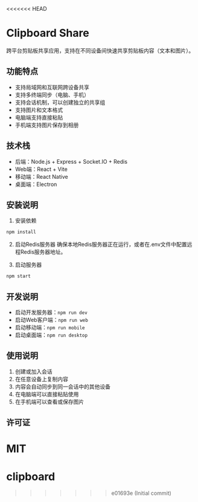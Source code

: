 <<<<<<< HEAD
# Clipboard Share

跨平台剪贴板共享应用，支持在不同设备间快速共享剪贴板内容（文本和图片）。

## 功能特点

- 支持局域网和互联网跨设备共享
- 支持多终端同步（电脑、手机）
- 支持会话机制，可以创建独立的共享组
- 支持图片和文本格式
- 电脑端支持直接粘贴
- 手机端支持图片保存到相册

## 技术栈

- 后端：Node.js + Express + Socket.IO + Redis
- Web端：React + Vite
- 移动端：React Native
- 桌面端：Electron

## 安装说明

1. 安装依赖
```bash
npm install
```

2. 启动Redis服务器
确保本地Redis服务器正在运行，或者在.env文件中配置远程Redis服务器地址。

3. 启动服务器
```bash
npm start
```

## 开发说明

- 启动开发服务器：`npm run dev`
- 启动Web客户端：`npm run web`
- 启动移动端：`npm run mobile`
- 启动桌面端：`npm run desktop`

## 使用说明

1. 创建或加入会话
2. 在任意设备上复制内容
3. 内容会自动同步到同一会话中的其他设备
4. 在电脑端可以直接粘贴使用
5. 在手机端可以查看或保存图片

## 许可证

MIT
=======
# clipboard
>>>>>>> e01693e (Initial commit)
